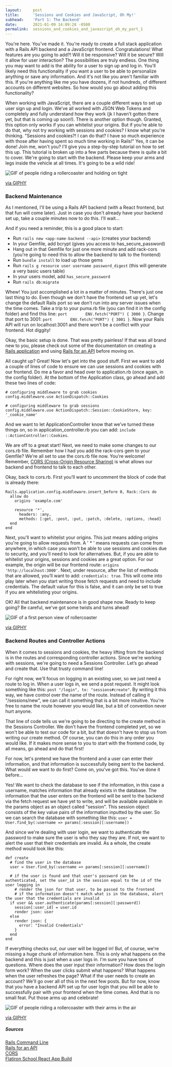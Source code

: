 ```yaml
---
layout:     post
title:      'Sessions and Cookies and JavaScript, Oh My!'
subhead:    'Part 1: The Backend'
date:       2021-01-09 14:09:28 -0500
permalink:  sessions_and_cookies_and_javascript_oh_my_part_1
---
```



You're here. You've made it. You're ready to create a full stack application with a Rails API backend and a JavaScript frontend. Congratulations! What features are you going to add?! Will it be responsive? Will it be secure? Will it allow for user interaction? The possibilities are truly endless. One thing you may want to add is the ability for a user to sign up and log in. You'll likely need this functionality if you want a user to be able to personalize anything or save any information. And it's not like you aren't familiar with this. If you're anything like me you have dozens, if not hundreds, of different accounts on different websites. So how would you go about adding this functionality?

When working with JavaScript, there are a couple different ways to set up user sign up and login. We’ve all worked with JSON Web Tokens and completely and fully understand how they work (jk I haven’t gotten there yet, but that is coming up soon!). There is another option though. Granted, this option only works if you can whitelist your origins. But if you’re able to do that, why not try working with sessions and cookies? I know what you're thinking. "Sessions and cookies?! I can do that? I have so much experience with those after having spent so much time working in Rails!" Yes, it can be done! Join me, won't you? I'll give you a step-by-step tutorial on how to set this up. This tutorial is broken up into a few parts because there is quite a bit to cover. We're going to start with the backend. Please keep your arms and legs inside the vehicle at all times. It's going to be a wild ride!

<div class="blog-gif">
  <img src="https://media.giphy.com/media/JVCPcgZTYuw1i/giphy.gif" alt="GIF of people riding a rollercoaster and holding on tight" />
  <p class="blog-giphy-link"><a target="_blank" rel="noopener noreferrer" href="https://giphy.com/gifs/lol-celebs-fallontonight-JVCPcgZTYuw1i">via GIPHY</a></p>
</div>

### Backend Maintenance

As I mentioned, I'll be using a Rails API backend (with a React frontend, but that fun will come later). Just in case you don't already have your backend set up, take a couple minutes now to do this. I'll wait...

And if you need a reminder, this is a good place to start:
* Run `rails new <app-name-backend --api>` (creates your backend)
* In your Gemfile, add bcrypt (gives you access to has_secure_password)
* Hang out in that Gemfile for just one more minute and add rack-cors (you're going to need this to allow the backend to talk to the frontend)
* Run `bundle install` to load up those gems
* Run `rails g resource user username password_digest` (this will generate a very basic users table)
* In your users model, add `has_secure_password`
* Run `rails db:migrate`

Whew! You just accomplished a lot in a matter of minutes. There's just one last thing to do. Even though we don't have the frontend set up yet, let's change the default Rails port so we don't run into any server issues when the time comes. Take a trip to your puma.rb file (you can find it in the config folder) and find this line: `port        ENV.fetch("PORT") { 3000 }`. Change that port to 3001: `port        ENV.fetch("PORT") { 3001 }`. Now your Rails API will run on localhost:3001 and there won’t be a conflict with your frontend. Hot diggity!

Okay, the basic setup is done. That was pretty painless! If that was all brand new to you, please check out some of the documentation on creating a <a target="_blank" rel="noopener noreferrer" href="https://guides.rubyonrails.org/command_line.html">Rails application</a> and using <a target="_blank" rel="noopener noreferrer" href="https://guides.rubyonrails.org/api_app.html">Rails for an API</a> before moving on.

All caught up? Great! Now let's get into the good stuff. First we want to add a couple of lines of code to ensure we can use sessions and cookies with our frontend. Do me a favor and head over to application.rb (once again, in the config folder). At the bottom of the Application class, go ahead and add these two lines of code: 

```
# configuring middleware to grab cookies
config.middleware.use ActionDispatch::Cookies

# configuring middleware to grab sessions
config.middleware.use ActionDispatch::Session::CookieStore, key: '_cookie_name'
```

And we want to let ApplicationController know that we’ve turned these things on, so in application_controller.rb you can add: `include ::ActionController::Cookies`.

We are off to a great start! Next, we need to make some changes to our cors.rb file. Remember how I had you add the rack-cors gem to your Gemfile? We're all set to use the cors.rb file now. You're welcome! Remember, <a target="_blank" rel="noopener noreferrer" href="https://developer.mozilla.org/en-US/docs/Web/HTTP/CORS">CORS (Cross-Origin Resource Sharing)</a> is what allows our backend and frontend to talk to each other. 

Okay, back to cors.rb. First you’ll want to uncomment the block of code that is already there:

```
Rails.application.config.middleware.insert_before 0, Rack::Cors do
  allow do
    origins 'example.com'

    resource '*',
      headers: :any,
      methods: [:get, :post, :put, :patch, :delete, :options, :head]
  end
end
```

Next, you’ll want to whitelist your origins. This just means adding origins you're going to allow requests from. A ' * ' means requests can come from anywhere, in which case you won't be able to use sessions and cookies due to security, and you'll need to look for alternatives. But, if you are able to whitelist your origins, sessions and cookies are a great option. For our example, the origin will be our frontend route: `origins 'http://localhost:3000'`. Next, under resource, after the list of methods that are allowed, you’ll want to add: `credentials: true`. This will come into play later when you start writing those fetch requests and need to include credentials. The default value for this is false, and it can only be set to true if you are whitelisting your origins.

OK! All that backend maintenance is in good shape now. Ready to keep going? Be careful, we've got some twists and turns ahead!

<div class="blog-gif">
  <img src="https://media.giphy.com/media/3SPS42CPDdxY2hCEcuc/giphy.gif" alt="GIF of a first person view of rollercoaster" />
  <p class="blog-giphy-link"><a target="_blank" rel="noopener noreferrer" href="https://giphy.com/gifs/disneyparks-disney-parks-curve-mine-train-3SPS42CPDdxY2hCEcuc">via GIPHY</a></p>
</div>


### Backend Routes and Controller Actions

When it comes to sessions and cookies, the heavy lifting from the backend is in the routes and corresponding controller actions. Since we're working with sessions, we're going to need a Sessions Controller. Let’s go ahead and create that. Use that trusty command line!

For right now, we'll focus on logging in an existing user, so we just need a route to log in. When a user logs in, we send a post request. It might look something like this: `post "/login", to: "sessions#create"`. By writing it this way, we have control over the name of the route. Instead of calling it "/sessions/new", we can call it something that is a bit more intuitive. You're free to name the route however you would like, but a bit of convention never hurt anyone.

That line of code tells us we're going to be directing to the create method in the Sessions Controller. We don't have the frontend completed yet, so we won't be able to test our code for a bit, but that doesn't have to stop us from writing our create method. Of course, you can do this in any order you would like. If it makes more sense to you to start with the frontend code, by all means, go ahead and do that first!

For now, let's pretend we have the frontend and a user can enter their information, and that information is successfully being sent to the backend. What would we want to do first? Come on, you've got this. You've done it before...

Yes! We want to check the database to see if the information, in this case a username, matches information that already exists in the database. The information that the user enters on the frontend will be sent to the backend via the fetch request we have yet to write, and will be available available in the params object as an object called "session". This session object consists of the key value pairs of the information inputted by the user. So we can search the database with something like this: `user = User.find_by(:username => params[:session][:username])`

And since we're dealing with user login, we want to authenticate the password to make sure the user is who they say they are. If not, we want to alert the user that their credentials are invalid. As a whole, the create method would look like this:

```
def create
  # find the user in the database
  user = User.find_by(:username => params[:session][:username])

  # if the user is found and that user's password can be authenticated, set the user_id in the session equal to the id of the user logging in
	# render the json for that user, to be passed to the frontend
	# if the information doesn't match what is in the database, alert the user that the credentials are invalid
  if user && user.authenticate(params[:session][:password])
    session[:user_id] = user.id
    render json: user
  else
    render json: {
      error: "Invalid Credentials"
    }
  end
end
```

If everything checks out, our user will be logged in! But, of course, we're missing a huge chunk of information here. This is only what happens on the backend and this is just when a user logs in. I'm sure you have tons of questions. Where does the user input their information? How does the login form work? When the user clicks submit what happens? What happens when the user refreshes the page? What if the user needs to create an account? We'll go over all of this in the next few posts. But for now, know that you have a backend API set up for user login that you will be able to successfully pair with your frontend when the time comes. And that is no small feat. Put those arms up and celebrate!

<div class="blog-gif">
  <img src="https://media.giphy.com/media/3a9aRPThXvHuU/giphy.gif" alt="GIF of people riding a rollercoaster with their arms in the air" />
  <p class="blog-giphy-link"><a target="_blank" rel="noopener noreferrer" href="https://giphy.com/gifs/vevo-vevo-3a9aRPThXvHuU">via GIPHY</a></p>
</div>


##### Sources
<a class="blog-source-link" target="_blank" rel="noopener noreferrer" href="https://guides.rubyonrails.org/command_line.html">Rails Command Line</a>
<br>
<a class="blog-source-link" target="_blank" rel="noopener noreferrer" href="https://guides.rubyonrails.org/api_app.html">Rails for an API</a>
<br>
<a class="blog-source-link" target="_blank" rel="noopener noreferrer" href="https://developer.mozilla.org/en-US/docs/Web/HTTP/CORS">CORS</a>
<br>
<a class="blog-source-link" target="_blank" rel="noopener noreferrer" href="https://instruction.learn.co/student/video_lectures#/463">Flatiron School React App Build</a>

